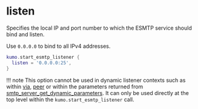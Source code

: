 # listen

Specifies the local IP and port number to which the ESMTP service
should bind and listen.

Use `0.0.0.0` to bind to all IPv4 addresses.

```lua
kumo.start_esmtp_listener {
  listen = '0.0.0.0:25',
}
```

!!! note
    This option cannot be used in dynamic listener contexts such as within
    [via](via.md), [peer](peer.md) or within the parameters returned from
    [smtp_server_get_dynamic_parameters](../../events/smtp_server_get_dynamic_parameters.md).
    It can only be used directly at the top level within the
    `kumo.start_esmtp_listener` call.
